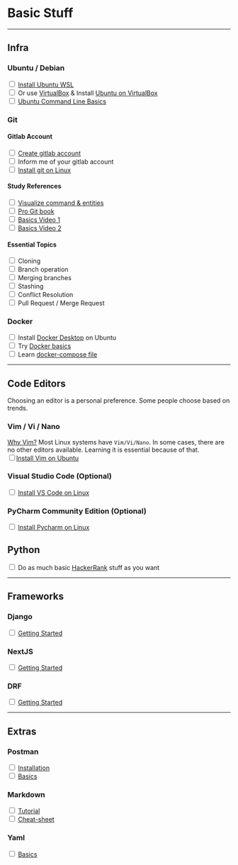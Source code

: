 # Basic Stuff


---
## Infra

### Ubuntu / Debian
<input type="checkbox" /> [Install Ubuntu WSL](https://ubuntu.com/wsl)
<br/><input type="checkbox" /> Or use [VirtualBox](https://www.virtualbox.org) & 
Install [Ubuntu on VirtualBox](https://ubuntu.com/tutorials/how-to-run-ubuntu-desktop-on-a-virtual-machine-using-virtualbox#1-overview)
<br/><input type="checkbox" /> [Ubuntu Command Line Basics](https://ubuntu.com/tutorials/command-line-for-beginners#1-overview)


### Git

#### Gitlab Account 
<input type="checkbox" /> [Create gitlab account](https://about.gitlab.com/get-started/)
<br/><input type="checkbox" /> Inform me of your gitlab account
<br/><input type="checkbox" /> [Install git on Linux](https://www.atlassian.com/git/tutorials/install-git#linux)

#### Study References

<input type="checkbox" /> [Visualize command & entities](https://ndpsoftware.com/git-cheatsheet.html#loc=index)
<br/><input type="checkbox" /> [Pro Git book](https://git-scm.com/book/en/v2)
<br/><input type="checkbox" /> [Basics Video 1](https://youtu.be/8JJ101D3knE)
<br/><input type="checkbox" /> [Basics Video 2](https://youtu.be/RGOj5yH7evk)

#### Essential Topics

<input type="checkbox" /> Cloning
<br/><input type="checkbox" /> Branch operation 
<br/><input type="checkbox" /> Merging branches 
<br/><input type="checkbox" /> Stashing 
<br/><input type="checkbox" /> Conflict Resolution 
<br/><input type="checkbox" /> Pull Request / Merge Request 


### Docker
<input type="checkbox" /> Install [Docker Desktop](https://docs.docker.com/desktop/install/ubuntu/) on Ubuntu
<br/><input type="checkbox" /> Try [Docker basics](https://docker-curriculum.com/)
<br/><input type="checkbox" /> Learn [docker-compose file](https://docs.docker.com/compose/compose-file/)

---
## Code Editors 
Choosing an editor is a personal preference. Some people choose based on trends.

### Vim / Vi / Nano 
[Why Vim?](https://www.youtube.com/watch?v=4WTV6ZCY4qo)
Most Linux systems have `Vim/Vi/Nano`.  In some cases, there are no other editors available. Learning it is essential because of that.
<br/><input type="checkbox" />[Install Vim on Ubuntu](https://www.cyberciti.biz/faq/howto-install-vim-on-ubuntu-linux/)

### Visual Studio Code (Optional)
<input type="checkbox" /> [Install VS Code on Linux](https://code.visualstudio.com/docs/setup/linux)

### PyCharm Community Edition (Optional)
<input type="checkbox" /> [Install Pycharm on Linux](https://www.jetbrains.com/help/pycharm/installation-guide.html#7447c990)

## Python
<input type="checkbox" /> Do as much basic [HackerRank](https://www.hackerrank.com/domains/python) stuff as you want

---
## Frameworks

### Django
<input type="checkbox" /> [Getting Started](https://www.djangoproject.com/start/)

### NextJS
<input type="checkbox" /> [Getting Started](https://nextjs.org/docs/getting-started/installation)

### DRF
<input type="checkbox" /> [Getting Started](https://www.django-rest-framework.org/tutorial/quickstart/)


---
## Extras
### Postman

<input type="checkbox" /> [Installation](https://learning.postman.com/docs/getting-started/installation-and-updates/)
<br/><input type="checkbox" /> [Basics](https://learning.postman.com/docs/getting-started/overview/)

### Markdown
<input type="checkbox" /> [Tutorial](https://www.markdowntutorial.com/)
<br/><input type="checkbox" /> [Cheat-sheet](https://www.markdownguide.org/cheat-sheet/)

### Yaml
<input type="checkbox" /> [Basics](https://redocly.com/docs/yaml/)

